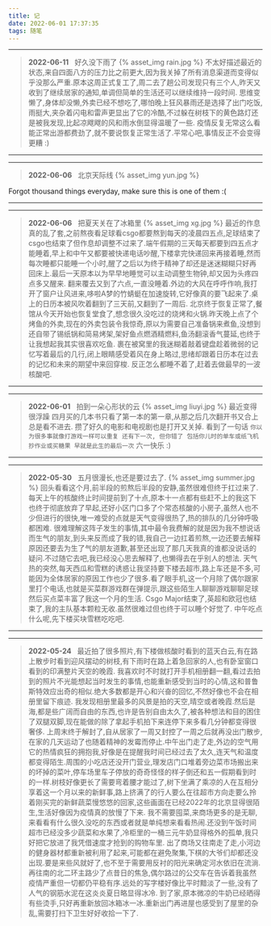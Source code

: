 ```yaml
---
title: 记
date: 2022-06-01 17:37:35
tags: 随笔
---
```




-----
>****2022-06-11****
> &nbsp;
好久没下雨了
{% asset_img rain.jpg %}
> 不太好描述最近的状态,来自四面八方的压力比之前更大,因为我关掉了所有消息渠道而变得似乎没那么严重.原本这周正式复工了,周二去了趟公司发现只有三个人,昨天又收到了继续居家的通知,单调但简单的生活还可以继续维持一段时间.
思维变懒了,身体却没懒,外卖已经不想吃了,哪怕晚上狂风暴雨还是选择了出门吃饭,雨挺大,夹杂着闪电和雷声更显出了它的冷酷,不过躲在树枝下的黄色路灯还是被我发现,比起凉飕飕的风和雨水倒显得温暖了一些.
疫情反复无常这么看能正常出游都费劲了,就不要说恢复正常生活了.平常心吧,事情反正不会变得更糟 :)

-----


-----
>****2022-06-06****
> &nbsp;
北京天际线
{% asset_img yun.jpg %}
> 
Forgot thousand things everyday, make sure this is one of them :(

-----


-----
>****2022-06-06****
> &nbsp;
把夏天关在了冰箱里
{% asset_img xg.jpg %}
> 最近的作息真的乱了套,之前熬夜看足球看csgo都要熬到每天的凌晨四五点,足球结束了csgo也结束了但作息却调整不过来了.端午假期的三天每天都要到四五点才能睡着,早上和中午又都要被快递电话吵醒,下楼拿完快递回来再接着睡,然而每次睡都只能睡一个小时,醒了之后以为终于精神了却还是迷迷糊糊只好再回床上.最后一天原本以为早早地睡觉可以主动调整生物钟,却又因为头疼四点多又醒来.
翻来覆去又到了六点,一直没睡着.外边的大风在呼呼作响,我打开了窗户让风进来,哆啦A梦的竹蜻蜓在加速旋转,它好像真的要飞起来了.桌上的日历本被风吹着翻到了三天前,又翻到了一周后.
北京终于恢复正常了,餐馆从今天开始也恢复堂食了,想念很久没吃过的烧烤和火锅.昨天晚上点了个烤鱼的外卖,现在的外卖包装令我惊奇,原以为需要自己准备锅来煮鱼,没想到还自带了锡纸锅和简易烤架,架好鱼点燃酒精燃料,鱼汤翻滚香气蔓延,也终于让我想起我其实很喜欢吃鱼.
裹在被窝里的我迷糊着敲着键盘趁着微弱的记忆写着最后的几行,闭上眼睛感受着风在身上略过,思绪却跟着日历本在过去的记忆和未来的期望中来回穿梭.
反正怎么都睡不着了,赶着去做最早的一波核酸吧.

-----


-----
>****2022-06-01****
> &nbsp;
拍到一朵心形状的云
{% asset_img liuyi.jpg %}
> 最近变得很浮躁
四月买的几本书只看了第一本的第一章,从那之后几次翻开书又合上总是看不进去. 攒了好久的电影和电视剧也是打开又关掉.
看到了一句话 
`你以为很多事就像打游戏一样可以重复 还有下一次, 但你错了 包括你儿时的单车或纸飞机 抄作业或买糖果 早就是此生的最后一次`
六一快乐 :)

-----


-----
>****2022-05-30****
> &nbsp;
>五月很漫长,也还是要过去了.
{% asset_img summer.jpg %}
回头看看这个月,前半段的煎熬后半段的安静,虽然很难但终于扛过来了.
每天上午的核酸终止时间提前到了十点,原本十一点都有些赶不上的我这下也终于彻底放弃了早起,还好小区门口多了个常态核酸的小房子,虽然人也不少但进行的很快,唯一难受的点就是天气变得很热了,热的排队的几分钟呼吸都困难.
很难理解这阵子发生的事情,其中最令我费解的就是因为我不想说话而生气的朋友,到头来反而成了我的错,我自己一边扛着煎熬,一边还要去解释原因还要去为生了气的朋友道歉,甚至还出现了那几天我真的谁都没说话的疑问.不过随它去吧,我已经没心思去解释了,也懒得去在乎别人的想法.
天气热的突然,每天西瓜和雪糕的诱惑让我坚持要下楼去超市,路上车还是不多,可能因为全体居家的原因工作也少了很多.看了眼手机,这一个月除了偶尔跟家里打个电话,也就是买菜群游戏群在弹提示,跟这些陌生人聊聊游戏聊聊足球然后买点菜丰富了我这一个月的生活.
Csgo Major结束了,英超和欧冠也结束了,我的主队基本颗粒无收.虽然很难过但也终于可以睡个好觉了.
中午吃点什么呢,先下楼买块雪糕吃吃吧.

-----

-----
>****2022-05-24****
> &nbsp;
>最近拍了很多照片,有下楼做核酸时看到的蓝天白云,有在路上散步时看到迎风摆动的树枝,有下雨时在路上着急回家的人,也有卧室窗口看到的印满整片天空的晚霞.
我喜欢时不时就打开手机相册翻一翻,看过去拍到的照片不光能想起当时发生的事情,也能重新感受到当时的心情,这和普鲁斯特效应出奇的相似.绝大多数都是开心和兴奋的回忆,不然好像也不会在相册里留下痕迹.
我发现相册里最多的风景是拍的天空,晴空或者晚霞.然后是海,都是些广阔而自由的东西,也许是告别自由太久了,被各种想法和目的困住了双腿双脚,现在能做的除了拿起手机拍下来连停下来多看几分钟都变得很奢侈.
上周末终于解封了,自从居家了一周又封控了一周之后就再没出门散步,在家的几天运动了也随着精神的发霉而停止.中午出门走了走,外边的空气用它的热情疯狂的拥抱我,好像是在提醒我时间已经过去了太久,连天气和温度都变得陌生.周围的小吃店还没开门营业,理发店门口堆着旁边菜市场搬出来的坏掉的菜叶,停车场里车子停放的奇奇怪怪的样子倒还和五一假期看到时的一样.树枝好像更长了需要弯着腰才能过了,树下坐满了乘凉的人在互相分享着这一个月以来的新鲜事,路上挤满了的行人要么在往超市方向走要么拎着刚买完的新鲜蔬菜慢悠悠的回家,这些画面在已经2022年的北京显得很陌生,生活好像因为疫情真的放慢了下来.
我不需要囤菜,来商场更多的是无聊,来看看有什么很久没吃的东西或者就是单纯想来看看热闹.还没到午饭时间超市已经没多少蔬菜和水果了,冷柜里的一桶三元牛奶显得格外的孤单,我只好把它放进了我凭借速度才抢到的购物车里.
出了商场又往南走了走,小河边的健身器材都重新被利用了起来,可能都在避免聚集,下棋的大爷们却都还没出现.要是来些风就好了,也不至于需要用反衬的阳光来确定河水依旧在流淌.
再往南的北二环主路少了点昔日的焦急,偶尔路过的公交车在告诉着我虽然疫情严重但一切都仍平稳有序.远处的写字楼好像比平时黯淡了一些,没有了人气的钢筋水泥在这炎炎夏日略显得冰冷.
到了家,原本微凉的牛奶已经晒得有些烫手,只好再重新放回冰箱冰一冰.重新出门再进屋也感受到了屋里的杂乱,需要打扫下卫生好好收拾一下了.